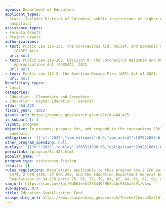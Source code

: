 ```yaml
---
agency: Department of Education
applicant_types:
- State (includes District of Columbia, public institutions of higher education and
  hospitals)
assistance_types:
- Formula Grants
- Project Grants
authorizations:
- text: Public Law 116-136, the Coronavirus Aid, Relief, and Economic Security Act
    (CARES Act).
  url: null
- text: Public Law 116-260, Division M, The Coronavirus Response and Relief Supplemental
    Appropriations Act (CRRSAA), 2021.
  url: null
- text: Public Law 117-2, the American Rescue Plan (ARP) Act of 2021.
  url: null
beneficiary_types:
- Local
categories:
- Education - Elementary and Secondary
- Education - Higher Education - General
cfda: '84.425'
fiscal_year: '2022'
grants_url: https://grants.gov/search-grants?cfda=84.425
is_subpart_f: 1
layout: program
objective: To prevent, prepare for, and respond to the coronavirus COVID-19 disease
  pandemic.
obligations: '[{"x":"2022","sam_estimate":0.0,"sam_actual":197922850.0,"usa_spending_actual":17337918099.42},{"x":"2023","sam_estimate":0.0,"sam_actual":0.0,"usa_spending_actual":-10000389.67},{"x":"2024","sam_estimate":0.0,"sam_actual":0.0,"usa_spending_actual":-68407873.18}]'
other_program_spending: null
outlays: '[{"x":"2022","outlay":1563313998.96,"obligation":2392816641.0},{"x":"2023","outlay":8457169.0,"obligation":37058.0},{"x":"2024","outlay":10830.0,"obligation":-215420.0}]'
permalink: /program/84.425.html
popular_name: ''
program_type: assistance_listing
results: []
rules_regulations: Regulations applicable to this program are 2 CFR part 200, 2 CFR
  3474, 2 CFR 3485, 34 CFR 299, and the Education Department General Administrative
  Regulations in 34 CFR parts 75, 76, 77, 79, 81, 82, 84, 86, 97, 98, and 99.
sam_url: https://sam.gov/fal/0d001eeb17864495967b4bc984bafb91/view
sub-agency: N/A
title: Education Stabilization Fund
usaspending_url: https://www.usaspending.gov/search/?hash=f2baca43a22d742d0601e98bcd17369d
---
```

